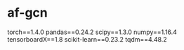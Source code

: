 # af-gcn


torch==1.4.0
pandas==0.24.2
scipy==1.3.0
numpy==1.16.4
tensorboardX==1.8
scikit-learn==0.23.2
tqdm==4.48.2
